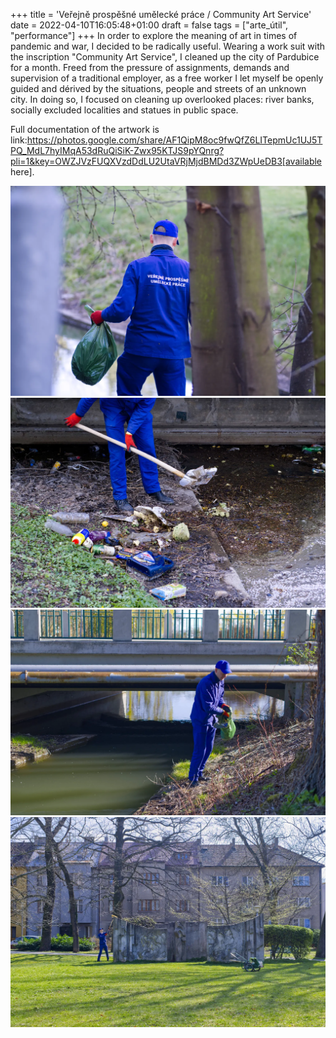 +++
title = 'Veřejně prospěšné umělecké práce / Community Art Service'
date = 2022-04-10T16:05:48+01:00
draft = false
tags = ["arte_útil", "performance"]
+++
In order to explore the meaning of art in times of pandemic and war, I decided to be radically useful.
Wearing a work suit with the inscription "Community Art Service", I cleaned up the city of Pardubice for a month.
Freed from the pressure of assignments, demands and supervision of a traditional employer, as a free worker I let myself be openly guided and dérived by the situations, people and streets of an unknown city.
In doing so, I focused on cleaning up overlooked places: river banks, socially excluded localities and statues in public space.

Full documentation of the artwork is link:https://photos.google.com/share/AF1QipM8oc9fwQfZ6LITepmUc1UJ5TPQ_MdL7hyIMqA53dRuQiSiK-Zwx95KTJS9pYQnrg?pli=1&key=OWZJVzFUQXVzdDdLU2UtaVRjMjdBMDd3ZWpUeDB3[available here].

![Community Art Service 1](1.webp)
![Community Art Service 2](2.webp)
![Community Art Service 3](3.webp)
![Community Art Service 3](4.webp)